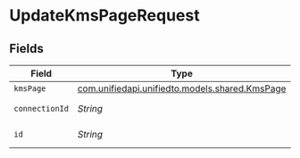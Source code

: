 # UpdateKmsPageRequest


## Fields

| Field                                                                            | Type                                                                             | Required                                                                         | Description                                                                      |
| -------------------------------------------------------------------------------- | -------------------------------------------------------------------------------- | -------------------------------------------------------------------------------- | -------------------------------------------------------------------------------- |
| `kmsPage`                                                                        | [com.unifiedapi.unifiedto.models.shared.KmsPage](../../models/shared/KmsPage.md) | :heavy_minus_sign:                                                               | N/A                                                                              |
| `connectionId`                                                                   | *String*                                                                         | :heavy_check_mark:                                                               | ID of the connection                                                             |
| `id`                                                                             | *String*                                                                         | :heavy_check_mark:                                                               | ID of the Page                                                                   |